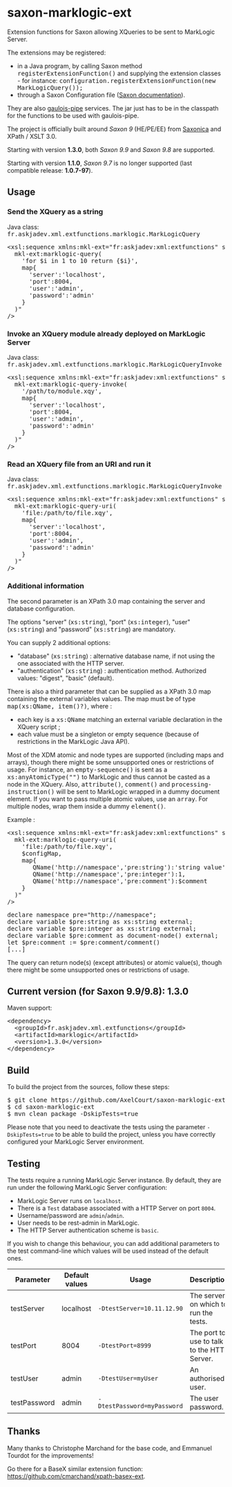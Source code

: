 # saxon-marklogic-ext


Extension functions for Saxon allowing XQueries to be sent to MarkLogic Server.


The extensions may be registered:
* in a Java program, by calling Saxon method <tt>registerExtensionFunction()</tt> and supplying the extension classes - for instance: <tt>configuration.registerExtensionFunction(new MarkLogicQuery());</tt>
* through a Saxon Configuration file (<a href=http://www.saxonica.com/documentation/index.html#!configuration/configuration-file>Saxon documentation</a>).


They are also <a href=https://github.com/cmarchand/gaulois-pipe>gaulois-pipe</a> services. The jar just has to be in the classpath for the functions to be used with gaulois-pipe.


The project is officially built around *Saxon 9* (HE/PE/EE) from <a href=http://www.saxonica.com>Saxonica</a> and XPath / XSLT 3.0.

Starting with version **1.3.0**, both *Saxon 9.9* and *Saxon 9.8* are supported.

Starting with version **1.1.0**, *Saxon 9.7* is no longer supported (last compatible release: **1.0.7-97**).


## Usage


### Send the XQuery as a string

Java class: <tt>fr.askjadev.xml.extfunctions.marklogic.MarkLogicQuery</tt>

<pre>&lt;xsl:sequence xmlns:mkl-ext="fr:askjadev:xml:extfunctions" select="
  mkl-ext:marklogic-query(
    'for $i in 1 to 10 return {$i}',
    map{
      'server':'localhost',
      'port':8004,
      'user':'admin',
      'password':'admin'
    }
  )"
/&gt;</pre>


### Invoke an XQuery module already deployed on MarkLogic Server

Java class: <tt>fr.askjadev.xml.extfunctions.marklogic.MarkLogicQueryInvoke</tt>

<pre>&lt;xsl:sequence xmlns:mkl-ext="fr:askjadev:xml:extfunctions" select="
  mkl-ext:marklogic-query-invoke(
    '/path/to/module.xqy',
    map{
      'server':'localhost',
      'port':8004,
      'user':'admin',
      'password':'admin'
    }
  )"
/&gt;</pre>


### Read an XQuery file from an URI and run it

Java class: <tt>fr.askjadev.xml.extfunctions.marklogic.MarkLogicQueryInvoke</tt>

<pre>&lt;xsl:sequence xmlns:mkl-ext="fr:askjadev:xml:extfunctions" select="
  mkl-ext:marklogic-query-uri(
    'file:/path/to/file.xqy',
    map{
      'server':'localhost',
      'port':8004,
      'user':'admin',
      'password':'admin'
    }
  )"
/&gt;</pre>


### Additional information

The second parameter is an XPath 3.0 map containing the server and database configuration.

The options "server" (<tt>xs:string</tt>), "port" (<tt>xs:integer</tt>), "user" (<tt>xs:string</tt>) and "password" (<tt>xs:string</tt>) are mandatory.

You can supply 2 additional options:

- "database" (<tt>xs:string</tt>) : alternative database name, if not using the one associated with the HTTP server.
- "authentication" (<tt>xs:string</tt>) : authentication method. Authorized values: "digest", "basic" (default).

There is also a third parameter that can be supplied as a XPath 3.0 map containing the external variables values. The map must be of type <tt>map(xs:QName, item()?)</tt>, where :

- each key is a <tt>xs:QName</tt> matching an external variable declaration in the XQuery script ;
- each value must be a singleton or empty sequence (because of restrictions in the MarkLogic Java API).

Most of the XDM atomic and node types are supported (including maps and arrays), though there might be some unsupported ones or restrictions of usage.
For instance, an <tt>empty-sequence()</tt> is sent as a <tt>xs:anyAtomicType("")</tt> to MarkLogic and thus cannot be casted as a node in the XQuery.
Also, <tt>attribute()</tt>, <tt>comment()</tt> and <tt>processing-instruction()</tt> will be sent to MarkLogic wrapped in a dummy document element.
If you want to pass multiple atomic values, use an <tt>array</tt>. For multiple nodes, wrap them inside a dummy <tt>element()</tt>.

Example :

<pre>&lt;xsl:sequence xmlns:mkl-ext="fr:askjadev:xml:extfunctions" select="
  mkl-ext:marklogic-query-uri(
    'file:/path/to/file.xqy',
    $configMap,
    map{
       QName('http://namespace','pre:string'):'string value',
       QName('http://namespace','pre:integer'):1,
       QName('http://namespace','pre:comment'):$comment
    }
  )"
/&gt;
</pre>

<pre>declare namespace pre="http://namespace";
declare variable $pre:string as xs:string external;
declare variable $pre:integer as xs:string external;
declare variable $pre:comment as document-node() external;
let $pre:comment := $pre:comment/comment()
[...]
</pre>

The query can return node(s) (except attributes) or atomic value(s), though there might be some unsupported ones or restrictions of usage.


## Current version (for Saxon 9.9/9.8): 1.3.0

Maven support:

<pre>
&lt;dependency&gt;
  &lt;groupId&gt;fr.askjadev.xml.extfunctions&lt;/groupId&gt;
  &lt;artifactId&gt;marklogic&lt;/artifactId&gt;
  &lt;version&gt;1.3.0&lt;/version&gt;
&lt;/dependency&gt;
</pre>


## Build

To build the project from the sources, follow these steps:

<pre>
$ git clone https://github.com/AxelCourt/saxon-marklogic-ext.git
$ cd saxon-marklogic-ext
$ mvn clean package -DskipTests=true
</pre>

Please note that you need to deactivate the tests using the parameter `-DskipTests=true` to be able to build the project, unless you have correctly configured your MarkLogic Server environment.


## Testing

The tests require a running MarkLogic Server instance. By default, they are run under the following MarkLogic Server configuration:

* MarkLogic Server runs on `localhost`.
* There is a `Test` database associated with a HTTP Server on port `8004`.
* Username/password are `admin`/`admin`.
* User needs to be rest-admin in MarkLogic.
* The HTTP Server authentication scheme is `basic`.

If you wish to change this behaviour, you can add additional parameters to the test command-line which values will be used instead of the default ones.

|Parameter|Default values|Usage|Description|
|----|----|----|----|
|testServer|localhost|`-DtestServer=10.11.12.90`|The server on which to run the tests.|
|testPort|8004|`-DtestPort=8999`|The port to use to talk to the HTTP Server.|
|testUser|admin|`-DtestUser=myUser`|An authorised user.|
|testPassword|admin|`-DtestPassword=myPassword`|The user password.|


## Thanks

Many thanks to Christophe Marchand for the base code, and Emmanuel Tourdot for the improvements!

Go there for a BaseX similar extension function: <a href="https://github.com/cmarchand/xpath-basex-ext">https://github.com/cmarchand/xpath-basex-ext</a>.
